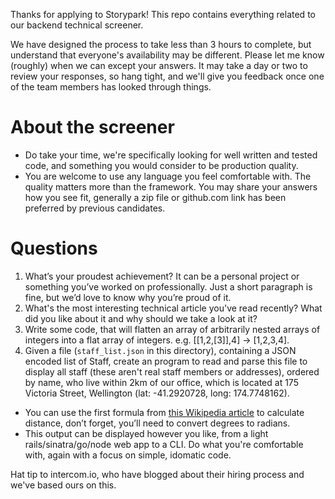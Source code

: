 Thanks for applying to Storypark! This repo contains everything related to our backend technical screener.

We have designed the process to take less than 3 hours to complete, but understand that everyone's availability may be different. Please let me know (roughly) when we can except your answers. It may take a day or two to review your responses, so hang tight, and we'll give you feedback once one of the team members has looked through things.

# About the screener
- Do take your time, we're specifically looking for well written and tested code, and something you would consider to be production quality.
- You are welcome to use any language you feel comfortable with. The quality matters more than the framework. You may share your answers how you see fit, generally a zip file or github.com link has been preferred by previous candidates.

# Questions
1. What’s your proudest achievement? It can be a personal project or something you’ve worked on professionally. Just a short paragraph is fine, but we’d love to know why you’re proud of it.
2. What's the most interesting technical article you've read recently? What did you like about it and why should we take a look at it?
3. Write some code, that will flatten an array of arbitrarily nested arrays of integers into a flat array of integers. e.g. [[1,2,[3]],4] -> [1,2,3,4].
4. Given a file (`staff_list.json` in this directory), containing a JSON encoded list of Staff, create an program to read and parse this file to display all staff (these aren't real staff members or addresses), ordered by name, who live within 2km of our office, which is located at 175 Victoria Street, Wellington (lat: -41.2920728, long: 174.7748162).
  - You can use the first formula from [this Wikipedia article](https://en.wikipedia.org/wiki/Great-circle_distance) to calculate distance, don’t forget, you’ll need to convert degrees to radians.
  - This output can be displayed however you like, from a light rails/sinatra/go/node web app to a CLI. Do what you're comfortable with, again with a focus on simple, idomatic code.

Hat tip to intercom.io, who have blogged about their hiring process and we've based ours on this.
